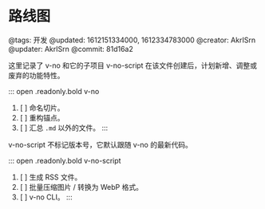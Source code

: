 # 路线图

@tags: 开发
@updated: 1612151334000, 1612334783000
@creator: AkrISrn
@updater: AkrISrn
@commit: 81d16a2

这里记录了 v-no 和它的子项目 v-no-script 在该文件创建后，计划新增、调整或废弃的功能特性。

::: open .readonly.bold v-no
1. [ ] 命名切片。
1. [ ] 重构锚点。
1. [ ] 汇总 `.md` 以外的文件。
:::

v-no-script 不标记版本号，它默认跟随 v-no 的最新代码。

::: open .readonly.bold v-no-script
1. [ ] 生成 RSS 文件。
1. [ ] 批量压缩图片 / 转换为 WebP 格式。
1. [ ] v-no CLI。
:::
